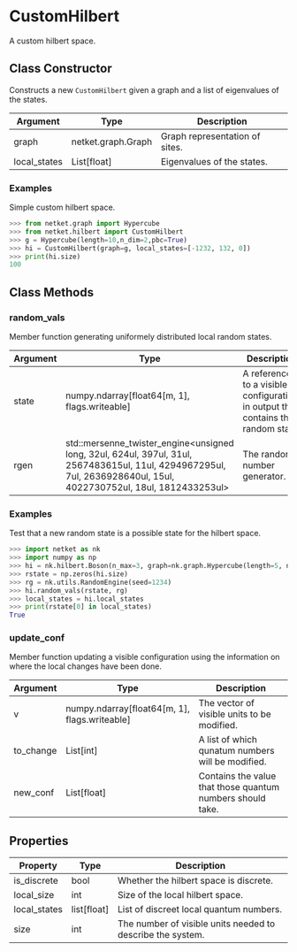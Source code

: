 # CustomHilbert
A custom hilbert space.

## Class Constructor
Constructs a new ``CustomHilbert`` given a graph and a list of
eigenvalues of the states.

|  Argument  |       Type       |         Description          |
|------------|------------------|------------------------------|
|graph       |netket.graph.Graph|Graph representation of sites.|
|local_states|List[float]       |Eigenvalues of the states.    |

### Examples
Simple custom hilbert space.

```python
>>> from netket.graph import Hypercube
>>> from netket.hilbert import CustomHilbert
>>> g = Hypercube(length=10,n_dim=2,pbc=True)
>>> hi = CustomHilbert(graph=g, local_states=[-1232, 132, 0])
>>> print(hi.size)
100

```



## Class Methods 
### random_vals
Member function generating uniformely distributed local random states.

|Argument|                                                                               Type                                                                               |                                   Description                                   |
|--------|------------------------------------------------------------------------------------------------------------------------------------------------------------------|---------------------------------------------------------------------------------|
|state   |numpy.ndarray[float64[m, 1], flags.writeable]                                                                                                                     |A reference to a visible configuration, in output this contains the random state.|
|rgen    |std::mersenne_twister_engine<unsigned long, 32ul, 624ul, 397ul, 31ul, 2567483615ul, 11ul, 4294967295ul, 7ul, 2636928640ul, 15ul, 4022730752ul, 18ul, 1812433253ul>|The random number generator.                                                     |

### Examples
Test that a new random state is a possible state for the hilbert
space.

```python
>>> import netket as nk
>>> import numpy as np
>>> hi = nk.hilbert.Boson(n_max=3, graph=nk.graph.Hypercube(length=5, n_dim=1))
>>> rstate = np.zeros(hi.size)
>>> rg = nk.utils.RandomEngine(seed=1234)
>>> hi.random_vals(rstate, rg)
>>> local_states = hi.local_states
>>> print(rstate[0] in local_states)
True

```



### update_conf
Member function updating a visible configuration using the information on
where the local changes have been done.

|Argument |                    Type                     |                       Description                        |
|---------|---------------------------------------------|----------------------------------------------------------|
|v        |numpy.ndarray[float64[m, 1], flags.writeable]|The vector of visible units to be modified.               |
|to_change|List[int]                                    |A list of which qunatum numbers will be modified.         |
|new_conf |List[float]                                  |Contains the value that those quantum numbers should take.|

## Properties

|  Property  |   Type    |                        Description                        |
|------------|-----------|-----------------------------------------------------------|
|is_discrete |bool       | Whether the hilbert space is discrete.                    |
|local_size  |int        | Size of the local hilbert space.                          |
|local_states|list[float]| List of discreet local quantum numbers.                   |
|size        |int        | The number of visible units needed to describe the system.|
